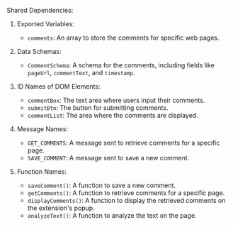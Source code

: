 Shared Dependencies:

1. Exported Variables:
   - `comments`: An array to store the comments for specific web pages.

2. Data Schemas:
   - `CommentSchema`: A schema for the comments, including fields like `pageUrl`, `commentText`, and `timestamp`.

3. ID Names of DOM Elements:
   - `commentBox`: The text area where users input their comments.
   - `submitBtn`: The button for submitting comments.
   - `commentList`: The area where the comments are displayed.

4. Message Names:
   - `GET_COMMENTS`: A message sent to retrieve comments for a specific page.
   - `SAVE_COMMENT`: A message sent to save a new comment.

5. Function Names:
   - `saveComment()`: A function to save a new comment.
   - `getComments()`: A function to retrieve comments for a specific page.
   - `displayComments()`: A function to display the retrieved comments on the extension's popup.
   - `analyzeText()`: A function to analyze the text on the page.